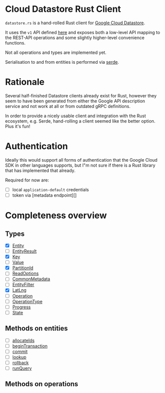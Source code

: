 Cloud Datastore Rust Client
===========================

`datastore.rs` is a hand-rolled Rust client for [Google Cloud Datastore][].

It uses the `v1` API defined [here][] and exposes both a low-level API mapping
to the REST-API operations and some slightly higher-level convenience functions.

Not all operations and types are implemented yet.

Serialisation to and from entities is performed via [serde]().

# Rationale

Several half-finished Datastore clients already exist for Rust, however they seem to have been generated from either the
Google API description service and not work at all or from outdated gRPC definitions.

In order to provide a nicely usable client and integration with the Rust ecosystem, e.g. Serde, hand-rolling a client
seemed like the better option. Plus it's fun!

# Authentication

Ideally this would support all forms of authentication that the Google Cloud SDK
in other languages supports, but I"m not sure if there is a Rust library that has
implemented that already.

Required for now are:

* [ ] local `application-default` credentials
* [ ] token via [metadata endpoint][]
 
# Completeness overview
 
## Types

* [x] [Entity](https://cloud.google.com/datastore/docs/reference/rest/v1/Entity)
* [ ] [EntityResult](https://cloud.google.com/datastore/docs/reference/rest/v1/EntityResult)
* [x] [Key](https://cloud.google.com/datastore/docs/reference/rest/v1/Key)
* [ ] [Value](https://cloud.google.com/datastore/docs/reference/rest/v1/projects/runQuery#Value)
* [x] [PartitionId](https://cloud.google.com/datastore/docs/reference/rest/v1/PartitionId)
* [ ] [ReadOptions](https://cloud.google.com/datastore/docs/reference/rest/v1/ReadOptions)
* [ ] [CommonMetadata](https://cloud.google.com/datastore/docs/reference/rest/Shared.Types/CommonMetadata)
* [ ] [EntityFilter](https://cloud.google.com/datastore/docs/reference/rest/Shared.Types/EntityFilter)
* [x] [LatLng](https://cloud.google.com/datastore/docs/reference/rest/Shared.Types/LatLng)
* [ ] [Operation](https://cloud.google.com/datastore/docs/reference/rest/Shared.Types/Operation)
* [ ] [OperationType](https://cloud.google.com/datastore/docs/reference/rest/Shared.Types/OperationType)
* [ ] [Progress](https://cloud.google.com/datastore/docs/reference/rest/Shared.Types/Progress)
* [ ] [State](https://cloud.google.com/datastore/docs/reference/rest/Shared.Types/State)

## Methods on entities

* [ ] [allocateIds](https://cloud.google.com/datastore/docs/reference/rest/v1/projects/allocateIds)
* [ ] [beginTransaction](https://cloud.google.com/datastore/docs/reference/rest/v1/projects/beginTransaction)
* [ ] [commit](https://cloud.google.com/datastore/docs/reference/rest/v1/projects/commit)
* [ ] [lookup](https://cloud.google.com/datastore/docs/reference/rest/v1/projects/lookup)
* [ ] [rollback](https://cloud.google.com/datastore/docs/reference/rest/v1/projects/rollback)
* [ ] [runQuery](https://cloud.google.com/datastore/docs/reference/rest/v1/projects/runQuery)

## Methods on operations

[Google Cloud Datastore]: https://cloud.google.com/datastore/
[here]: https://cloud.google.com/datastore/docs/reference/rest/
[serde]: https://serde.rs/
[metadata-endpoint]: https://cloud.google.com/compute/docs/storing-retrieving-metadata
